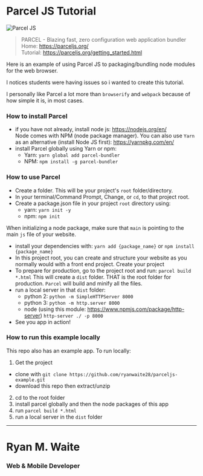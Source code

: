 # Parcel JS Tutorial

![Parcel JS](favicon.ico)

> PARCEL - Blazing fast, zero configuration web application bundler <br/>
> Home: https://parceljs.org/ <br/>
> Tutorial: https://parceljs.org/getting_started.html


Here is an example of using Parcel JS to packaging/bundling node modules for the web browser.

I notices students were having issues so i wanted to create this tutorial.

I personally like Parcel a lot more than `browserify` and `webpack` because of how simple it is, in most cases.

### How to install Parcel

* if you have not already, install node js: https://nodejs.org/en/ <br/>Node comes with NPM (node package manager). You can also use `Yarn` as an alternative (install Node JS first): https://yarnpkg.com/en/
* install Parcel globally using Yarn or npm:
  - Yarn: `yarn global add parcel-bundler`
  - NPM: `npm install -g parcel-bundler`


### How to use Parcel

* Create a folder. This will be your project's `root` folder/directory.
* In your terminal/Command Prompt, Change, or `cd`, to that project root.
* Create a package.json file in your project `root` directory using:
  - yarn: `yarn init -y`
  - npm: `npm init`

When initializing a node package, make sure that `main` is pointing to the main `js` file of your website.

* install your dependencies with: `yarn add {package_name}` or `npm install {package_name}`
* In this project root, you can create and structure your website as you normally would
with a front end project. Create your project
* To prepare for production, go to the project root and run: `parcel build *.html` This will create a `dist` folder. THAT is the root folder for production. `Parcel` will build and minify all the files.
* run a local server in that `dist` folder:
  - python 2: `python -m SimpleHTTPServer 8000`
  - python 3: `python -m http.server 8000`
  - node (using this module: https://www.npmjs.com/package/http-server) `http-server ./ -p 8000`
* See you app in action!


### How to run this example locally

This repo also has an example app. To run locally:

1. Get the project
  * clone with `git clone https://github.com/ryanwaite28/parceljs-example.git`
  * download this repo then extract/unzip
2. cd to the root folder
3. install parcel globally and then the node packages of this app
4. run `parcel build *.html`
5. run a local server in the `dist` folder



---

# Ryan M. Waite
### Web & Mobile Developer
